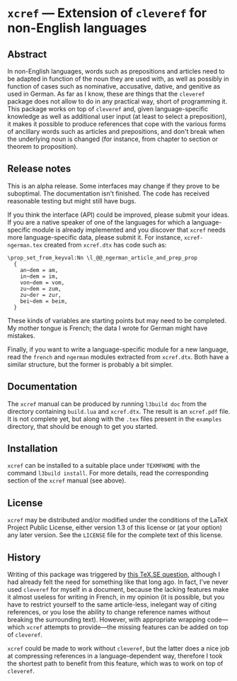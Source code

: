 # `xcref` — Extension of `cleveref` for non-English languages

## Abstract

In non-English languages, words such as prepositions and articles need to be
adapted in function of the noun they are used with, as well as possibly in
function of cases such as nominative, accusative, dative, and genitive as used
in German. As far as I know, these are things that the `cleveref` package does
not allow to do in any practical way, short of programming it. This package
works on top of `cleveref` and, given language-specific knowledge as well as
additional user input (at least to select a preposition), it makes it possible
to produce references that cope with the various forms of ancillary words such
as articles and prepositions, and don't break when the underlying noun is
changed (for instance, from chapter to section or theorem to proposition).

## Release notes

This is an alpha release. Some interfaces may change if they prove to be
suboptimal. The documentation isn't finished. The code has received reasonable
testing but might still have bugs.

If you think the interface (API) could be improved, please submit your ideas.
If you are a native speaker of one of the languages for which a
language-specific module is already implemented and you discover that `xcref`
needs more language-specific data, please submit it. For instance,
`xcref-ngerman.tex` created from `xcref.dtx` has code such as:

```
\prop_set_from_keyval:Nn \l_@@_ngerman_article_and_prep_prop
  {
    an~dem = am,
    in~dem = im,
    von~dem = vom,
    zu~dem = zum,
    zu~der = zur,
    bei~dem = beim,
  }
```

These kinds of variables are starting points but may need to be completed. My
mother tongue is French; the data I wrote for German might have mistakes.

Finally, if you want to write a language-specific module for a new language,
read the `french` and `ngerman` modules extracted from `xcref.dtx`. Both have
a similar structure, but the former is probably a bit simpler.

## Documentation

The `xcref` manual can be produced by running `l3build doc` from the directory
containing `build.lua` and `xcref.dtx`. The result is an `xcref.pdf` file. It
is not complete yet, but along with the `.tex` files present in the `examples`
directory, that should be enough to get you started.

## Installation

`xcref` can be installed to a suitable place under `TEXMFHOME` with the
command `l3build install`. For more details, read the corresponding section of
the `xcref` manual (see above).

## License

`xcref` may be distributed and/or modified under the conditions of the LaTeX
Project Public License, either version 1.3 of this license or (at your option)
any later version. See the `LICENSE` file for the complete text of this
license.

## History

Writing of this package was triggered by [this TeX.SE question][question],
although I had already felt the need for something like that long ago. In
fact, I've never used `cleveref` for myself in a document, because the lacking
features make it almost useless for writing in French, in my opinion (it is
possible, but you have to restrict yourself to the same article-less,
inelegant way of citing references, or you lose the ability to change
reference names without breaking the surrounding text). However, with
appropriate wrapping code—which `xcref` attempts to provide—the missing
features can be added on top of `cleveref`.

`xcref` could be made to work without `cleveref`, but the latter does a nice
job at compressing references in a language-dependent way, therefore I took
the shortest path to benefit from this feature, which was to work on top of
`cleveref`.

  [question]: https://tex.stackexchange.com/q/505792/73317
